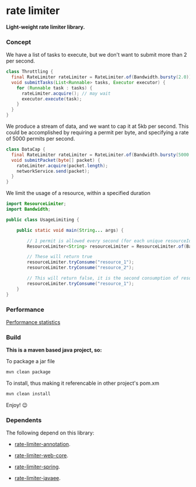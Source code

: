 # rate limiter

__Light-weight rate limiter library.__

### Concept

We have a list of tasks to execute, but we don't want to submit more than 2 per second.

```java
class Throttling {
  final RateLimiter rateLimiter = RateLimiter.of(Bandwidth.bursty(2.0)); // 2 permits per second
  void submitTasks(List<Runnable> tasks, Executor executor) {
    for (Runnable task : tasks) {
      rateLimiter.acquire(); // may wait
      executor.execute(task);
    }
  }
}
```

We produce a stream of data, and we want to cap it at 5kb per second. This could be accomplished 
by requiring a permit per byte, and specifying a rate of 5000 permits per second.

```java
class DataCap {
  final RateLimiter rateLimiter = RateLimiter.of(Bandwidth.bursty(5000.0)); // 5000 permits per second
  void submitPacket(byte[] packet) {
    rateLimiter.acquire(packet.length);
    networkService.send(packet);
  }
}
```

We limit the usage of a resource, within a specified duration

```java
import ResourceLimiter;
import Bandwidth;

public class UsageLimiting {

    public static void main(String... args) {

        // 1 permit is allowed every second (for each unique resourceId)
        ResourceLimiter<String> resourceLimiter = ResourceLimiter.of(Bandwidth.allOrNothing(1));

        // These will return true
        resourceLimiter.tryConsume("resource_1");
        resourceLimiter.tryConsume("resource_2");

        // This will return false, it is the second consumption of resource_1
        resourceLimiter.tryConsume("resource_1");
    }
}
```

### Performance

[Performance statistics](docs/PERFORMANCE.md)

### Build

__This is a maven based java project, so:__

To package a jar file

```sh
mvn clean package
```

To install, thus making it referencable in other project's pom.xm

```sh
mvn clean install
```

Enjoy! :wink:

### Dependents

The following depend on this library:

- [rate-limiter-annotation](https://github.com/poshjosh/rate-limiter-annotation).

- [rate-limiter-web-core](https://github.com/poshjosh/rate-limiter-web-core).

- [rate-limiter-spring](https://github.com/poshjosh/rate-limiter-spring).

- [rate-limiter-javaee](https://github.com/poshjosh/rate-limiter-javaee).

